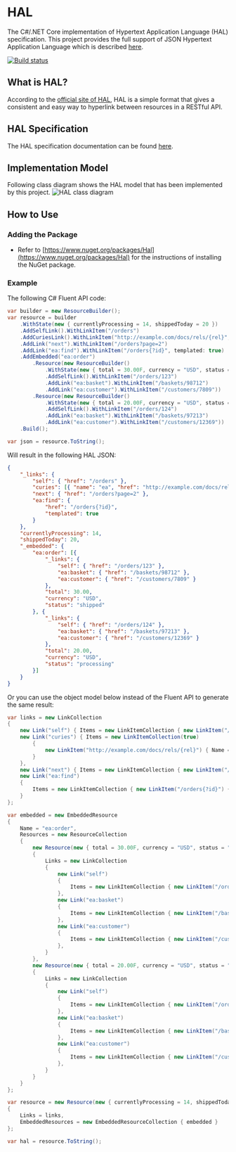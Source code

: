 # HAL
The C#/.NET Core implementation of Hypertext Application Language (HAL) specification. This project provides the full support of JSON Hypertext Application Language which is described [here](https://tools.ietf.org/html/draft-kelly-json-hal-08).

[![Build status](https://dev.azure.com/sunnycoding/HAL/_apis/build/status/HAL-CI)](https://dev.azure.com/sunnycoding/HAL/_build/latest?definitionId=11)

## What is HAL?
According to the [official site of HAL](http://stateless.co/hal_specification.html), HAL is a simple format that gives a consistent and easy way to hyperlink between resources in a RESTful API.

## HAL Specification
The HAL specification documentation can be found [here](https://tools.ietf.org/html/draft-kelly-json-hal-08).

## Implementation Model
Following class diagram shows the HAL model that has been implemented by this project.
![HAL class diagram](https://raw.githubusercontent.com/daxnet/hal/master/docs/HalClassDiagram.png)

## How to Use
### Adding the Package

- Refer to [https://www.nuget.org/packages/Hal](https://www.nuget.org/packages/Hal) for the instructions of installing the NuGet package.


### Example
The following C# Fluent API code:
```cs
var builder = new ResourceBuilder();
var resource = builder
    .WithState(new { currentlyProcessing = 14, shippedToday = 20 })
    .AddSelfLink().WithLinkItem("/orders")
    .AddCuriesLink().WithLinkItem("http://example.com/docs/rels/{rel}", "ea", true)
    .AddLink("next").WithLinkItem("/orders?page=2")
    .AddLink("ea:find").WithLinkItem("/orders{?id}", templated: true)
    .AddEmbedded("ea:order")
        .Resource(new ResourceBuilder()
            .WithState(new { total = 30.00F, currency = "USD", status = "shipped" })
            .AddSelfLink().WithLinkItem("/orders/123")
            .AddLink("ea:basket").WithLinkItem("/baskets/98712")
            .AddLink("ea:customer").WithLinkItem("/customers/7809"))
        .Resource(new ResourceBuilder()
            .WithState(new { total = 20.00F, currency = "USD", status = "processing" })
            .AddSelfLink().WithLinkItem("/orders/124")
            .AddLink("ea:basket").WithLinkItem("/baskets/97213")
            .AddLink("ea:customer").WithLinkItem("/customers/12369"))
    .Build();

var json = resource.ToString();

```

Will result in the following HAL JSON:
```json
{
    "_links": {
        "self": { "href": "/orders" },
        "curies": [{ "name": "ea", "href": "http://example.com/docs/rels/{rel}", "templated": true }],
        "next": { "href": "/orders?page=2" },
        "ea:find": {
            "href": "/orders{?id}",
            "templated": true
        }
    },
    "currentlyProcessing": 14,
    "shippedToday": 20,
    "_embedded": {
        "ea:order": [{
            "_links": {
                "self": { "href": "/orders/123" },
                "ea:basket": { "href": "/baskets/98712" },
                "ea:customer": { "href": "/customers/7809" }
            },
            "total": 30.00,
            "currency": "USD",
            "status": "shipped"
        }, {
            "_links": {
                "self": { "href": "/orders/124" },
                "ea:basket": { "href": "/baskets/97213" },
                "ea:customer": { "href": "/customers/12369" }
            },
            "total": 20.00,
            "currency": "USD",
            "status": "processing"
        }]
    }
}

```

Or you can use the object model below instead of the Fluent API to generate the same result:
```cs
var links = new LinkCollection
{
    new Link("self") { Items = new LinkItemCollection { new LinkItem("/orders") } },
    new Link("curies") { Items = new LinkItemCollection(true)
        {
            new LinkItem("http://example.com/docs/rels/{rel}") { Name = "ea", Templated = true }
        }
    },
    new Link("next") { Items = new LinkItemCollection { new LinkItem("/orders?page=2") } },
    new Link("ea:find")
    {
        Items = new LinkItemCollection { new LinkItem("/orders{?id}") { Templated = true } }
    }
};

var embedded = new EmbeddedResource
{
    Name = "ea:order",
    Resources = new ResourceCollection
    {
        new Resource(new { total = 30.00F, currency = "USD", status = "shipped" })
        {
            Links = new LinkCollection
            {
                new Link("self")
                {
                    Items = new LinkItemCollection { new LinkItem("/orders/123") }
                },
                new Link("ea:basket")
                {
                    Items = new LinkItemCollection { new LinkItem("/baskets/98712") }
                },
                new Link("ea:customer")
                {
                    Items = new LinkItemCollection { new LinkItem("/customers/7809") }
                },
            }
        },
        new Resource(new { total = 20.00F, currency = "USD", status = "processing" })
        {
            Links = new LinkCollection
            {
                new Link("self")
                {
                    Items = new LinkItemCollection { new LinkItem("/orders/124") }
                },
                new Link("ea:basket")
                {
                    Items = new LinkItemCollection { new LinkItem("/baskets/97213") }
                },
                new Link("ea:customer")
                {
                    Items = new LinkItemCollection { new LinkItem("/customers/12369") }
                },
            }
        }
    }
};

var resource = new Resource(new { currentlyProcessing = 14, shippedToday = 20 })
{
    Links = links,
    EmbeddedResources = new EmbeddedResourceCollection { embedded }
};

var hal = resource.ToString();
```

